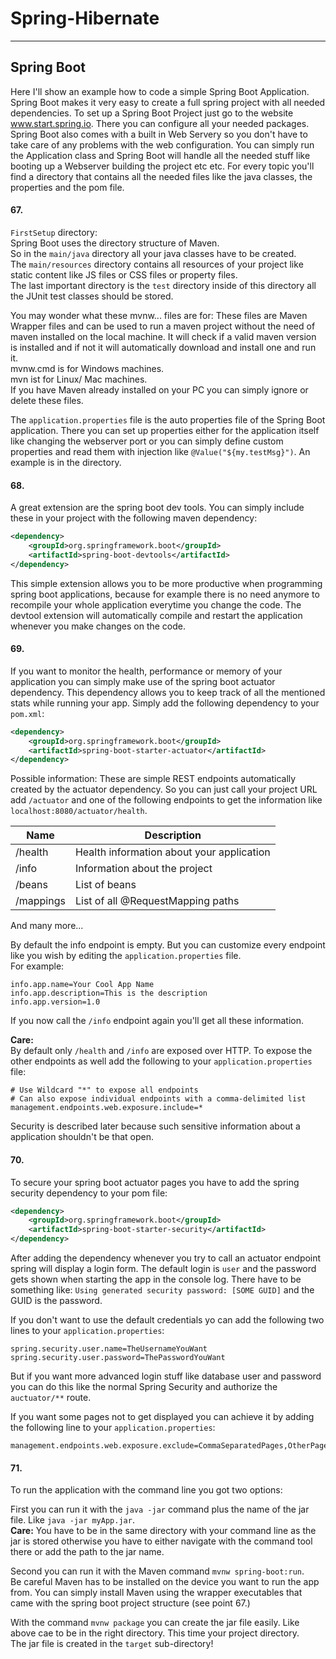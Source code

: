 # Spring-Hibernate

---

## Spring Boot
Here I'll show an example how to code a simple Spring Boot Application.
Spring Boot makes it very easy to create a full spring project with all needed dependencies. To set up a Spring Boot Project just go to the website www.start.spring.io. There you can configure all your needed packages. Spring Boot also comes with a built in Web Servery so you don't have to take care of any problems with the web configuration. You can simply run the Application class and Spring Boot will handle all the needed stuff like booting up a Webserver building the project etc etc. 
For every topic you'll find a directory that contains all the needed files like the java classes, the properties and the pom file.

#### 67.
`FirstSetup` directory:\
Spring Boot uses the directory structure of Maven.\
So in the `main/java` directory all your java classes have to be created.\
The `main/resources` directory contains all resources of your project like static content like JS files or CSS files or property files.\
The last important directory is the `test` directory inside of this directory all the JUnit test classes should be stored. 

You may wonder what these mvnw... files are for: These files are Maven Wrapper files and can be used to run a maven project without the need of maven installed on the local machine. It will check if a valid maven version is installed and if not it will automatically download and install one and run it.\
mvnw.cmd is for Windows machines.\
mvn ist for Linux/ Mac machines.\
If you have Maven already installed on your PC you can simply ignore or delete these files.

The `application.properties` file is the auto properties file of the Spring Boot application. There you can set up properties either for the application itself like changing the webserver port or you can simply define custom properties and read them with injection like `@Value("${my.testMsg}")`. An example is in the directory.

#### 68.

A great extension are the spring boot dev tools. You can simply include these in your project with the following maven dependency:

```xml
<dependency>
    <groupId>org.springframework.boot</groupId>
    <artifactId>spring-boot-devtools</artifactId>
</dependency>
```

This simple extension allows you to be more productive when programming spring boot applications, because for example there is no need anymore to recompile your whole application everytime you change the code. The devtool extension will automatically compile and restart the application whenever you make changes on the code.

#### 69.

If you want to monitor the health, performance or memory of your application you can simply make use of the spring boot actuator dependency. This dependency allows you to keep track of all the mentioned stats while running your app. Simply add the following dependency to your ``pom.xml``:

```xml
<dependency>
    <groupId>org.springframework.boot</groupId>
    <artifactId>spring-boot-starter-actuator</artifactId>
</dependency>
``` 

Possible information:
These are simple REST endpoints automatically created by the actuator dependency. So you can just call your project URL add ``/actuator`` and one of the following endpoints to get the information like ``localhost:8080/actuator/health``.

Name | Description
---|---
/health | Health information about your application
/info | Information about the project
/beans | List of beans
/mappings | List of all @RequestMapping paths
And many more...

By default the info endpoint is empty. But you can customize every endpoint like you wish by editing the ``application.properties`` file.\
For example:
```properties
info.app.name=Your Cool App Name
info.app.description=This is the description
info.app.version=1.0
```
If you now call the ``/info`` endpoint again you'll get all these information.

**Care:**\
By default only ``/health`` and ``/info`` are exposed over HTTP. To expose the other endpoints as well add the following to your ``application.properties``  file:
 ```properties
# Use Wildcard "*" to expose all endpoints
# Can also expose individual endpoints with a comma-delimited list
management.endpoints.web.exposure.include=*
```

Security is described later because such sensitive information about a application shouldn't be that open. 

#### 70.

To secure your spring boot actuator pages you have to add the spring security dependency to your pom file:

```xml
<dependency>
    <groupId>org.springframework.boot</groupId>
    <artifactId>spring-boot-starter-security</artifactId>
</dependency>
```

After adding the dependency whenever you try to call an actuator endpoint spring will display a login form.
The default login is `user` and the password gets shown when starting the app in the console log. There have to be something like: `Using generated security password: [SOME GUID]` and the GUID is the password.

If you don't want to use the default credentials yo can add the following two lines to your `application.properties`:
```properties
spring.security.user.name=TheUsernameYouWant
spring.security.user.password=ThePasswordYouWant
```

But if you want more advanced login stuff like database user and password you can do this like the normal Spring Security and authorize the `auctuator/**` route.

If you want some pages not to get displayed you can achieve it by adding the following line to your `application.properties`:
```properties
management.endpoints.web.exposure.exclude=CommaSeparatedPages,OtherPage
```

#### 71.

To run the application with the command line you got two options:

First you can run it with the `java -jar` command plus the name of the jar file. Like `java -jar myApp.jar`.\
**Care:** You have to be in the same directory with your command line as the jar is stored otherwise you have to either navigate with the command tool there or add the path to the jar name.

Second you can run it with the Maven command `mvnw spring-boot:run`.\
Be careful Maven has to be installed on the device you want to run the app from. You can simply install Maven using the wrapper executables that came with the spring boot project structure (see point 67.)

With the command `mvnw package` you can create the jar file easily. Like above cae to be in the right directory. This time your project directory.\
The jar file is created in the `target` sub-directory!